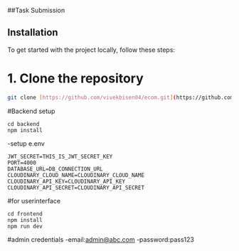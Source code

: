 ##Task Submission
## Installation
To get started with the project locally, follow these steps:

# 1. Clone the repository
```bash
git clone [https://github.com/vivekbisen04/ecom.git](https://github.com/vivekbisen04/3wbussiness.git)

```
#Backend setup 
```
cd backend
npm install
```
-setup e.env
```
JWT_SECRET=THIS_IS_JWT_SECRET_KEY
PORT=4000
DATABASE_URL=DB_CONNECTION_URL
CLOUDINARY_CLOUD_NAME=CLOUDINARY_CLOUD_NAME
CLOUDINARY_API_KEY=CLOUDINARY_API_KEY
CLOUDINARY_API_SECRET=CLOUDINARY_API_SECRET

```


#for userinterface

```
cd frontend
npm install
npm run dev

```
#admin credentials
-email:admin@abc.com
-password:pass123


